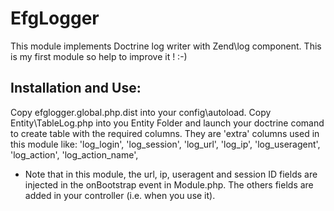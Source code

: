 EfgLogger
===============

This module implements Doctrine log writer with Zend\log component.
This is my first module so help to improve it ! :-)

Installation and Use:
---------------------
Copy efglogger.global.php.dist into your config\autoload.
Copy Entity\TableLog.php into you Entity Folder and launch your doctrine comand to create table  with the required columns.
They are 'extra' columns used in this module like: 'log_login', 'log_session', 'log_url', 'log_ip', 'log_useragent', 'log_action', 'log_action_name',

 - Note that in this module, the url, ip, useragent and session ID fields are injected in the onBootstrap event in Module.php. 
The others fields are added in your controller (i.e. when you use it).

